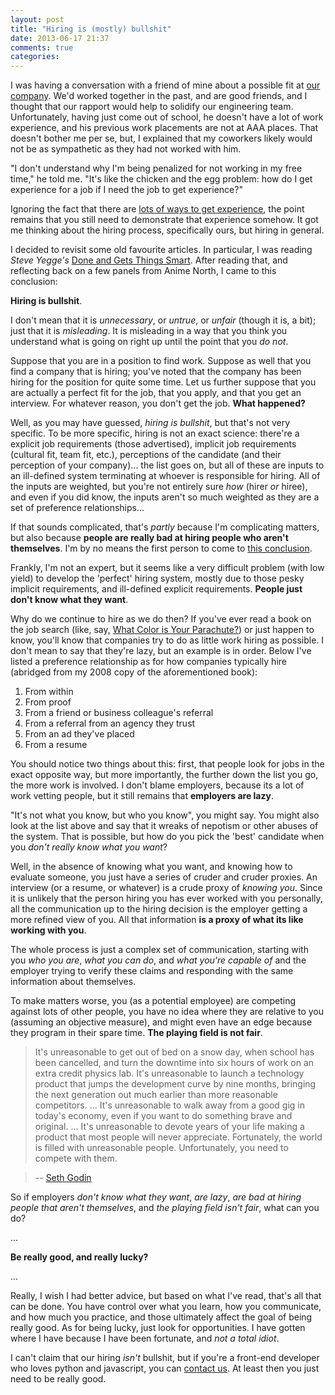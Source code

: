 ```yaml
---
layout: post
title: "Hiring is (mostly) bullshit"
date: 2013-06-17 21:37
comments: true
categories: 
---
```


I was having a conversation with a friend of mine about a possible fit at [our company](http://willetinc.com). We'd worked together in the past, and are good friends, and I thought that our rapport would help to solidify our engineering team. Unfortunately, having just come out of school, he doesn't have a lot of work experience, and his previous work placements are not at AAA places. That doesn't bother me per se, but, I explained that my coworkers likely would not be as sympathetic as they had not worked with him.

"I don't understand why I'm being penalized for not working in my free time," he told me. "It's like the chicken and the egg problem: how do I get experience for a job if I need the job to get experience?"

Ignoring the fact that there are [lots of ways to get experience](/blog/2013/04/13/do-something-everyday/), the point remains that you still need to demonstrate that experience somehow. It got me thinking about the hiring process, specifically ours, but hiring in general.

I decided to revisit some old favourite articles. In particular, I was reading *Steve Yegge's* [Done and Gets Things Smart](http://steve-yegge.blogspot.ca/2008/06/done-and-gets-things-smart.html). After reading that, and reflecting back on a few panels from Anime North, I came to this conclusion:

**Hiring is bullshit**.

I don't mean that it is *unnecessary*, or *untrue*, or *unfair* (though it is, a bit); just that it is *misleading*. It is misleading in a way that you think you understand what is going on right up until the point that you *do not*.

Suppose that you are in a position to find work. Suppose as well that you find a company that is hiring; you've noted that the company has been hiring for the position for quite some time. Let us further suppose that you are actually a perfect fit for the job, that you apply, and that you get an interview. For whatever reason, you don't get the job. **What happened?**

Well, as you may have guessed, *hiring is bullshit*, but that's not very specific. To be more specific, hiring is not an exact science: there're a explicit job requirements (those advertised), implicit job requirements (cultural fit, team fit, etc.), perceptions of the candidate (and their perception of your company)... the list goes on, but all of these are inputs to an ill-defined system terminating at whoever is responsible for hiring. All of the inputs are weighted, but you're not entirely sure *how* (hirer *or* hiree), and even if you did know, the inputs aren't so much weighted as they are a set of preference relationships...

If that sounds complicated, that's *partly* because I'm complicating matters, but also because **people are really bad at hiring people who aren't themselves**. I'm by no means the first person to come to [this conclusion](http://steve-yegge.blogspot.ca/2008/06/done-and-gets-things-smart.html).

Frankly, I'm not an expert, but it seems like a very difficult problem (with low yield) to develop the 'perfect' hiring system, mostly due to those pesky implicit requirements, and ill-defined explicit requirements. **People just don't know what they want**.

Why do we continue to hire as we do then? If you've ever read a book on the job search (like, say, [What Color is Your Parachute?]()) or just happen to know, you'll know that companies try to do as little work hiring as possible. I don't mean to say that they're lazy, but an example is in order. Below I've listed a preference relationship as for how companies typically hire (abridged from my 2008 copy of the aforementioned book):

1. From within
2. From proof
3. From a friend or business colleague's referral
4. From a referral from an agency they trust
5. From an ad they've placed
6. From a resume

You should notice two things about this: first, that people look for jobs in the exact opposite way, but more importantly, the further down the list you go, the more work is involved. I don't blame employers, because its a lot of work vetting people, but it still remains that **employers are lazy**.

"It's not what you know, but who you know", you might say. You might also look at the list above and say that it wreaks of nepotism or other abuses of the system. That is possible, but how do you pick the 'best' candidate when you *don't really know what you want*?

Well, in the absence of knowing what you want, and knowing how to evaluate someone, you just have a series of cruder and cruder proxies. An interview (or a resume, or whatever) is a crude proxy of *knowing you*. Since it is unlikely that the person hiring you has ever worked with you personally, all the communication up to the hiring decision is the employer getting a more refined view of you. All that information **is a proxy of what its like working with you**.

The whole process is just a complex set of communication, starting with you *who you are*, *what you can do*, and *what you're capable of* and the employer trying to verify these claims and responding with the same information about themselves.

To make matters worse, you (as a potential employee) are competing against lots of other people, you have no idea where they are relative to you (assuming an objective measure), and might even have an edge because they program in their spare time. **The playing field is not fair**.

> It's unreasonable to get out of bed on a snow day, when school has been cancelled, and turn the downtime into six hours of work on an extra credit physics lab. It's unreasonable to launch a technology product that jumps the development curve by nine months, bringing the next generation out much earlier than more reasonable competitors. ... It's unreasonable to walk away from a good gig in today's economy, even if you want to do something brave and original. ... It's unreasonable to devote years of your life making a product that most people will never appreciate. Fortunately, the world is filled with unreasonable people. Unfortunately, you need to compete with them.

> -- [Seth Godin](http://sethgodin.typepad.com/seths_blog/2011/02/unreasonable.html)

So if employers *don't know what they want*, *are lazy*, *are bad at hiring people that aren't themselves*, and *the playing field isn't fair*, what can you do?

... 

**Be really good, and really lucky?**

...

Really, I wish I had better advice, but based on what I've read, that's all that can be done. You have control over what you learn, how you communicate, and how much you practice, and those ultimately affect the goal of being really good. As for being lucky, just look for opportunities. I have gotten where I have because I have been fortunate, and *not a total idiot*.

I can't claim that our hiring *isn't* bullshit, but if you're a front-end developer who loves python and javascript, you can [contact us](mailto:hiring@willetinc.com). At least then you just need to be really good.

